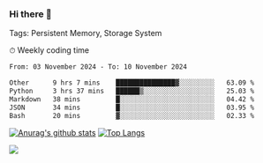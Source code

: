 ### Hi there 👋

Tags: Persistent Memory, Storage System

<!--

[![Anurag's github stats](https://github-readme-stats.vercel.app/api?username=wwyf)](https://github.com/anuraghazra/github-readme-stats)

[![Anurag's github stats](https://github-readme-stats.vercel.app/api?username=wwyf&count_private=true)](https://github.com/anuraghazra/github-readme-stats)


[![Top Langs](https://github-readme-stats.vercel.app/api/top-langs/?username=wwyf&count_private=true&&hide=jupyter%20notebook,html)](https://github.com/anuraghazra/github-readme-stats)



-->


⏱ Weekly coding time

<!--START_SECTION:waka-->

```txt
From: 03 November 2024 - To: 10 November 2024

Other      9 hrs 7 mins    ███████████████▓░░░░░░░░░   63.09 %
Python     3 hrs 37 mins   ██████▒░░░░░░░░░░░░░░░░░░   25.03 %
Markdown   38 mins         █░░░░░░░░░░░░░░░░░░░░░░░░   04.42 %
JSON       34 mins         █░░░░░░░░░░░░░░░░░░░░░░░░   03.95 %
Bash       20 mins         ▓░░░░░░░░░░░░░░░░░░░░░░░░   02.33 %
```

<!--END_SECTION:waka-->



[![Anurag's github stats](https://github-readme-stats.vercel.app/api?username=wwyf&count_private=true&show_icons=true&hide_border=true)](https://github.com/anuraghazra/github-readme-stats) [![Top Langs](https://github-readme-stats.vercel.app/api/top-langs/?username=wwyf&count_private=true&hide=jupyter%20notebook,html,OpenEdge%20ABL&langs_count=10&layout=compact&hide_border=true)](https://github.com/anuraghazra/github-readme-stats)

<!--

[![willianrod's wakatime stats](https://github-readme-stats.vercel.app/api/wakatime?username=wwyf)](https://github.com/anuraghazra/github-readme-stats)


-->

![](https://hit.yhype.me/github/profile?user_id=23121291)
